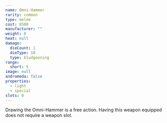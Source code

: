 ```yaml
---
name: Omni-Hammer
rarity: common
type: melee
cost: 8500
manufacturer: ""
weight: 0
heat: null
damage:
  dieCount: 1
  dieType: 10
  type: bludgeoning
range:
  short: 5
image: null
andromeda: false
properties:
  - light
  - special
slots: 0
---
```

Drawing the Omni-Hammer is a free action. Having this weapon equipped does not require a weapon 
slot.